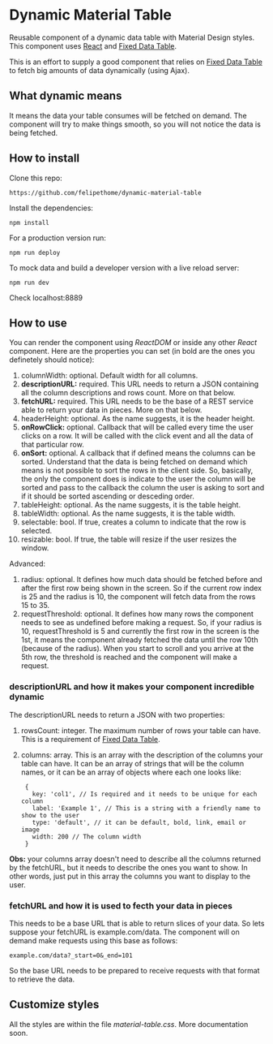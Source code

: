 # Dynamic Material Table
Reusable component of a dynamic data table with Material Design styles. This component uses [React](https://facebook.github.io/react/) and [Fixed Data Table](https://facebook.github.io/fixed-data-table/).  
  
This is an effort to supply a good component that relies on [Fixed Data Table](https://facebook.github.io/fixed-data-table/) to fetch big amounts of data dynamically (using Ajax).

## What dynamic means
It means the data your table consumes will be fetched on demand. The component will try to make things smooth, so you will not notice the data is being fetched.

## How to install
Clone this repo:
    
    https://github.com/felipethome/dynamic-material-table

Install the dependencies:
    
    npm install

For a production version run:
    
    npm run deploy

To mock data and build a developer version with a live reload server:
    
    npm run dev

Check localhost:8889

## How to use
You can render the component using *ReactDOM* or inside any other *React* component.
Here are the properties you can set (in bold are the ones you definetely should notice):

1. columnWidth: optional. Default width for all columns.
2. **descriptionURL:** required. This URL needs to return a JSON containing all the column descriptions and rows count. More on that below.
3. **fetchURL:** required. This URL needs to be the base of a REST service able to return your data in pieces. More on that below.
4. headerHeight: optional. As the name suggests, it is the header height.
5. **onRowClick:** optional. Callback that will be called every time the user clicks on a row. It will be called with the click event and all the data of that particular row.
6. **onSort:** optional. A callback that if defined means the columns can be sorted. Understand that the data is being fetched on demand which means is not possible to sort the rows in the client side. So, basically, the only the component does is indicate to the user the column will be sorted and pass to the callback the column the user is asking to sort and if it should be sorted ascending or desceding order.
7. tableHeight: optional. As the name suggests, it is the table height.
8. tableWidth: optional. As the name suggests, it is the table width.
9. selectable: bool. If true, creates a column to indicate that the row is selected.
10. resizable: bool. If true, the table will resize if the user resizes the window.

Advanced:

1. radius: optional. It defines how much data should be fetched before and after the first row being shown in the screen. So if the current row index is 25 and the radius is 10, the component will fetch data from the rows 15 to 35.
2. requestThreshold: optional. It defines how many rows the component needs to see as undefined before making a request. So, if your radius is 10, requestThreshold is 5 and currently the first row in the screen is the 1st, it means the component already fetched the data until the row 10th (because of the radius). When you start to scroll and you arrive at the 5th row, the threshold is reached and the component will make a request.

### descriptionURL and how it makes your component incredible dynamic
The descriptionURL needs to return a JSON with two properties:

1. rowsCount: integer. The maximum number of rows your table can have. This is a requirement of [Fixed Data Table](https://facebook.github.io/fixed-data-table/).
2. columns: array. This is an array with the description of the columns your table can have. It can be an array of strings that will be the column names, or it can be an array of objects where each one looks like:
    
        {
          key: 'col1', // Is required and it needs to be unique for each column
          label: 'Example 1', // This is a string with a friendly name to show to the user
          type: 'default', // it can be default, bold, link, email or image
          width: 200 // The column width
        }
**Obs:** your columns array doesn't need to describe all the columns returned by the fetchURL, but it needs to describe the ones you want to show. In other words, just put in this array the columns you want to display to the user.

### fetchURL and how it is used to fecth your data in pieces
This needs to be a base URL that is able to return slices of your data. So lets suppose your fetchURL is example.com/data. The component will on demand make requests using this base as follows:
    
    example.com/data?_start=0&_end=101
So the base URL needs to be prepared to receive requests with that format to retrieve the data.

## Customize styles
All the styles are within the file *material-table.css*. More documentation soon.
